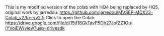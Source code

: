 This is my modified version of the colab with HQ4 being replaced by HQ5, original work by jarredou: 
https://github.com/jarredou/MVSEP-MDX23-Colab_v2/tree/v2.5
Click to open the Colab: https://drive.google.com/file/d/15jf18GkTavP5Oh27JofZZ1Ou-iYVoiEW/view?usp=drivesdk
